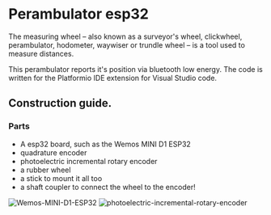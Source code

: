 # Perambulator esp32

The measuring wheel – also known as a surveyor's wheel, clickwheel, perambulator, hodometer, waywiser or trundle wheel – is a tool used to measure distances.

This perambulator reports it's position via bluetooth low energy. The code is written for the Platformio IDE extension for Visual Studio code.

## Construction guide.

### Parts
* A esp32 board, such as the Wemos MINI D1 ESP32  
* quadrature encoder 
* photoelectric incremental rotary encoder 
* a rubber wheel
* a stick to mount it all too
* a shaft coupler to connect the wheel to the encoder!

![Wemos-MINI-D1-ESP32](https://user-images.githubusercontent.com/636239/165916315-e3b9b9d8-247b-4850-b3c6-e06e618442e4.jpg)
![photoelectric-incremental-rotary-encoder](https://user-images.githubusercontent.com/636239/165915749-4e4e880e-49c0-420b-ab1a-38400d33d7b6.jpg)

